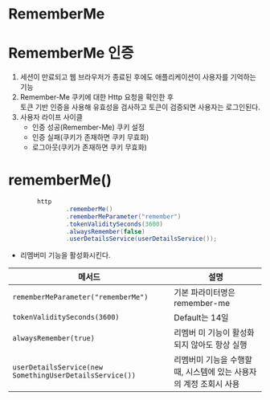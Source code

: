 # RememberMe
# RememberMe 인증 

1. 세션이 만료되고 웹 브라우저가 종료된 후에도 애플리케이션이 사용자를 기억하는 기능   
2. Remember-Me 쿠키에 대한 Http 요청을 확인한 후  
   토큰 기반 인증을 사용해 유효성을 검사하고 토큰이 검증되면 사용자는 로그인된다.       
3. 사용자 라이프 사이클 
   * 인증 성공(Remember-Me) 쿠키 설정   
   * 인증 실패(쿠키가 존재하면 쿠키 무효화)     
   * 로그아웃(쿠키가 존재하면 쿠키 무효화)        

# rememberMe() 


```java
        http
                .rememberMe()
                .rememberMeParameter("remember")
                .tokenValiditySeconds(3600)
                .alwaysRemember(false)
                .userDetailsService(userDetailsService());
```

* 리멤버미 기능을 활성화시킨다.   

|메서드|설명|
|-----|--|
|`rememberMeParameter("rememberMe")`|기본 파라미터명은 remember-me|
|`tokenValiditySeconds(3600)`|Default는 14일|
|`alwaysRemember(true)`|리멤버 미 기능이 활성화 되지 않아도 항상 실행|
|`userDetailsService(new SomethingUserDetailsService())`|리멤버미 기능을 수행할때, 시스템에 있는 사용자의 계정 조회시 사용|   
